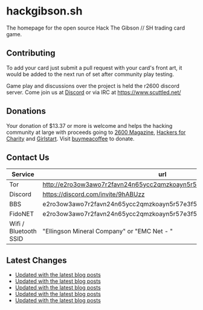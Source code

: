 # hackgibson.sh
The homepage for the open source Hack The Gibson // SH trading card game.


## Contributing

To add your card just submit a pull request with your card's front art, it would be added to the next run of set after community play testing.

Game play and discussions over the project is held the r2600 discord server. Come join us at [Discord](https://discord.com/invite/9hABUzz) or via IRC at https://www.scuttled.net/


## Donations

Your donation of $13.37 or more is welcome and helps the hacking community at large with proceeds going to [2600 Magazine](https://2600.com/), [Hackers for Charity](https://hackersforcharity.org) and [Girlstart](https://girlstart.org).  Visit [buymeacoffee](https://www.buymeacoffee.com/hackgibson.sh) to donate.


## Contact Us

Service | url
-|-
Tor | http://e2ro3ow3awo7r2favn24n65ycc2qmzkoayn5r57e3f56nvjwdcgg32ad.onion
Discord | https://discord.com/invite/9hABUzz
BBS | e2ro3ow3awo7r2favn24n65ycc2qmzkoayn5r57e3f56nvjwdcgg32ad.onion:23
FidoNET | e2ro3ow3awo7r2favn24n65ycc2qmzkoayn5r57e3f56nvjwdcgg32ad.onion:24554
Wifi / Bluetooth SSID | "Ellingson Mineral Company" or "EMC Net - <fidonet address>"

## Latest Changes
<!-- BLOG-POST-LIST:START -->
- [Updated with the latest blog posts](https://github.com/DFW2600/hackgibson.sh/commit/c7c616511bfce144aa3b8c4b13ded8438c6ae3be)
- [Updated with the latest blog posts](https://github.com/DFW2600/hackgibson.sh/commit/3673627b5198702e94e4374f5e348960478acc02)
- [Updated with the latest blog posts](https://github.com/DFW2600/hackgibson.sh/commit/c84f467b5c8fa8efd9beaca75c1763f7c7924d03)
- [Updated with the latest blog posts](https://github.com/DFW2600/hackgibson.sh/commit/e72aeed1c1e83410d570fc7790a01ed38a30c8ab)
- [Updated with the latest blog posts](https://github.com/DFW2600/hackgibson.sh/commit/05ee5a17e74eef739c22bf6034f48d71b6486534)
<!-- BLOG-POST-LIST:END -->
